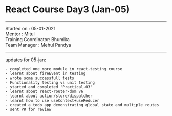 # React Course Day3 (Jan-05)

<hr>
Started on : 05-01-2021<br>
Mentor : Mitul <br>
Training Coordinator: Bhumika<br>
Team Manager : Mehul Pandya
<hr>

updates for 05-jan: <br>

    - completed one more module in react-testing course
    - learnt about fireEvent in testing
    - wrote some successfull tests
    - Functionality testing vs unit testing
    - started and completed 'Practical-03'
    - learnt about react-router-dom v6
    - learnt about action/store/dispatcher
    - learnt how to use useContext+useReducer
    - created a todo app demonstrating global state and multiple routes
    - sent PR for review